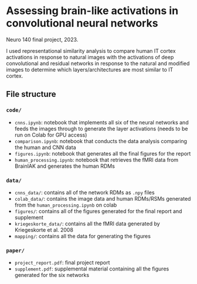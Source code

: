 # Assessing brain-like activations in convolutional neural networks

Neuro 140 final project, 2023.

I used representational similarity analysis to compare human IT cortex activations in response to natural images with the activations of deep convolutional and residual networks in response to the natural and modified images to determine which layers/architectures are most similar to IT cortex.

## File structure

### `code/`

* `cnns.ipynb`: notebook that implements all six of the neural networks and feeds the images through to generate the layer activations (needs to be run on Colab for GPU access)
* `comparison.ipynb`: notebook that conducts the data analysis comparing the human and CNN data
* `figures.ipynb`: notebook that generates all the final figures for the report
* `human_processing.ipynb`: notebook that retrieves the fMRI data from BrainIAK and generates the human RDMs

### `data/`

* `cnns_data/`: contains all of the network RDMs as `.npy` files
* `colab_data/`: contains the image data and human RDMs/RSMs generated from the `human_processing.ipynb` on colab
* `figures/`: contains all of the figures generated for the final report and supplement
* `kriegeskorte_data/`: contains all the fMRI data generated by Kriegeskorte et al. 2008
* `mapping/`: contains all the data for generating the figures

### `paper/`

* `project_report.pdf`: final project report
* `supplement.pdf`: supplemental material containing all the figures generated for the six networks
